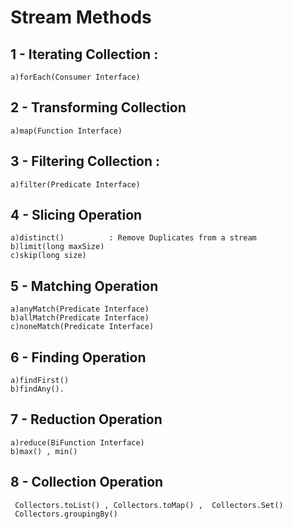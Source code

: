 
# Stream Methods

## 1 - Iterating Collection :  

    a)forEach(Consumer Interface)

## 2 - Transforming Collection 

    a)map(Function Interface) 

## 3 - Filtering Collection   : 

    a)filter(Predicate Interface) 


## 4 - Slicing Operation

    a)distinct()          : Remove Duplicates from a stream
    b)limit(long maxSize) 
    c)skip(long size)


## 5 - Matching Operation

    a)anyMatch(Predicate Interface)
    b)allMatch(Predicate Interface)
    c)noneMatch(Predicate Interface)
    

## 6 - Finding Operation

    a)findFirst() 
    b)findAny().


## 7 - Reduction Operation

    a)reduce(BiFunction Interface)
    b)max() , min()
    
    
## 8 - Collection Operation

     Collectors.toList() , Collectors.toMap() ,  Collectors.Set() 
     Collectors.groupingBy() 
     
